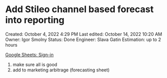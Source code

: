 # Add Stileo channel based forecast into reporting

Created: October 4, 2022 4:29 PM
Last edited: October 14, 2022 10:20 AM
Owner: Igor Smolny
Status: Done
Engineer: Slava Gatin
Estimation: up to 2 hours

[Google Sheets: Sign-in](https://docs.google.com/spreadsheets/d/1fVI_MbAbWAMRfR_i_eYrcWB9gdbXwCaIk0EzQ_LSCz0/edit#gid=543688602)

1. make sure all is good
2. add to marketing arbitrage (forecasting sheet)